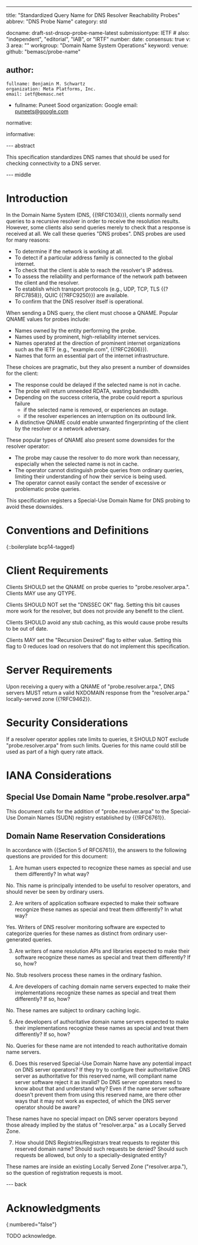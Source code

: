 ---
title: "Standardized Query Name for DNS Resolver Reachability Probes"
abbrev: "DNS Probe Name"
category: std

docname: draft-sst-dnsop-probe-name-latest
submissiontype: IETF  # also: "independent", "editorial", "IAB", or "IRTF"
number:
date:
consensus: true
v: 3
area: ""
workgroup: "Domain Name System Operations"
keyword:
venue:
  github: "bemasc/probe-name"

author:
 -
    fullname: Benjamin M. Schwartz
    organization: Meta Platforms, Inc.
    email: ietf@bemasc.net
 -
    fullname: Puneet Sood
    organization: Google
    email: puneets@google.com

normative:

informative:


--- abstract

This specification standardizes DNS names that should be used for checking connectivity to a DNS server.


--- middle

# Introduction

In the Domain Name System (DNS, {{!RFC1034}}), clients normally send queries to a recursive resolver in order to receive the resolution results.  However, some clients also send queries merely to check that a response is received at all.  We call these queries "DNS probes".  DNS probes are used for many reasons:

* To determine if the network is working at all.
* To detect if a particular address family is connected to the global internet.
* To check that the client is able to reach the resolver's IP address.
* To assess the reliability and performance of the network path between the client and the resolver.
* To establish which transport protocols (e.g., UDP, TCP, TLS {{?RFC7858}}, QUIC {{?RFC9250}}) are available.
* To confirm that the DNS resolver itself is operational.

When sending a DNS query, the client must choose a QNAME.  Popular QNAME values for probes include:

* Names owned by the entity performing the probe.
* Names used by prominent, high-reliability internet services.
* Names operated at the direction of prominent internet organizations such as the IETF (e.g., "example.com", {{?RFC2606}}).
* Names that form an essential part of the internet infrastructure.

These choices are pragmatic, but they also present a number of downsides for the client:

* The response could be delayed if the selected name is not in cache.
* The probe will return unneeded RDATA, wasting bandwidth.
* Depending on the success criteria, the probe could report a spurious failure
  - if the selected name is removed, or experiences an outage.
  - if the resolver experiences an interruption on its outbound link.
* A distinctive QNAME could enable unwanted fingerprinting of the client by the resolver or a network adversary.

These popular types of QNAME also present some downsides for the resolver operator:

* The probe may cause the resolver to do more work than necessary, especially when the selected name is not in cache.
* The operator cannot distinguish probe queries from ordinary queries, limiting their understanding of how their service is being used.
* The operator cannot easily contact the sender of excessive or problematic probe queries.

This specification registers a Special-Use Domain Name for DNS probing to avoid these downsides.

# Conventions and Definitions

{::boilerplate bcp14-tagged}

# Client Requirements

Clients SHOULD set the QNAME on probe queries to "probe.resolver.arpa.".  Clients MAY use any QTYPE.

Clients SHOULD NOT set the "DNSSEC OK" flag.  Setting this bit causes more work for the resolver, but does not provide any benefit to the client.

Clients SHOULD avoid any stub caching, as this would cause probe results to be out of date.

Clients MAY set the "Recursion Desired" flag to either value.  Setting this flag to 0 reduces load on resolvers that do not implement this specification.

# Server Requirements

Upon receiving a query with a QNAME of "probe.resolver.arpa.", DNS servers MUST return a valid NXDOMAIN response from the "resolver.arpa." locally-served zone {{?RFC9462}}.

# Security Considerations

If a resolver operator applies rate limits to queries, it SHOULD NOT exclude "probe.resolver.arpa" from such limits.  Queries for this name could still be used as part of a high query rate attack.

# IANA Considerations

## Special Use Domain Name "probe.resolver.arpa"

This document calls for the addition of "probe.resolver.arpa" to the Special-Use Domain Names (SUDN) registry established by {{!RFC6761}}.

## Domain Name Reservation Considerations

In accordance with {{Section 5 of RFC6761}}, the answers to the following questions are provided for this document:

1) Are human users expected to recognize these names as special and use them
differently? In what way?

No.  This name is principally intended to be useful to resolver operators, and should never be seen by ordinary users.

2) Are writers of application software expected to make their software
recognize these names as special and treat them differently? In what way?

Yes.  Writers of DNS resolver monitoring software are expected to categorize queries for these names as distinct from ordinary user-generated queries.

3) Are writers of name resolution APIs and libraries expected to make their
software recognize these names as special and treat them differently? If so, how?

No.  Stub resolvers process these names in the ordinary fashion.

4) Are developers of caching domain name servers expected to make their
implementations recognize these names as special and treat them differently?
If so, how?

No.  These names are subject to ordinary caching logic.

5) Are developers of authoritative domain name servers expected to make their
implementations recognize these names as special and treat them differently?
If so, how?

No.  Queries for these name are not intended to reach authoritative domain name servers.

6) Does this reserved Special-Use Domain Name have any potential impact on
DNS server operators? If they try to configure their authoritative DNS server
as authoritative for this reserved name, will compliant name server software
reject it as invalid? Do DNS server operators need to know about that and
understand why? Even if the name server software doesn't prevent them from
using this reserved name, are there other ways that it may not work as expected,
of which the DNS server operator should be aware?

These names have no special impact on DNS server operators beyond those already implied by the status of "resolver.arpa." as a Locally Served Zone.

7) How should DNS Registries/Registrars treat requests to register this reserved
domain name? Should such requests be denied? Should such requests be allowed,
but only to a specially-designated entity?

These names are inside an existing Locally Served Zone ("resolver.arpa."), so the question of registration requests is moot.

--- back

# Acknowledgments
{:numbered="false"}

TODO acknowledge.
